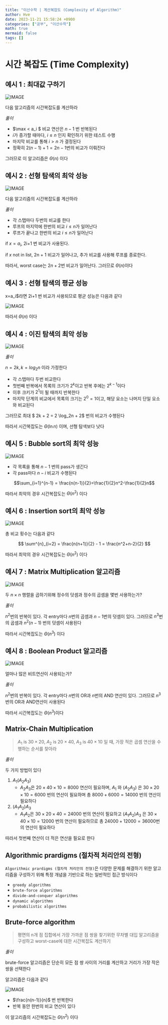 ```yaml
---
title: "이산수학 | 계산복잡도 (Complexity of Algorithm)"
author: Hve
date: 2023-11-21 15:58:24 +0900
categories: ["공부", "이산수학"]
math: true
mermaid: false
tags: []
---
```


# 시간 복잡도 (Time Complexity)

## 예시 1 : 최대값 구하기 

![IMAGE](/assets/img/discretemath/61.png)

다음 알고리즘의 시간복잡도를 계산하라

*풀이*

- $\max < a_i $ 비교 연산은 $n-1$ 번 반복된다
- $i$가 증가할 때마다, $i \le n$ 인지 확인하기 위한 테스트 수행
- 마지막 비교를 통해 $i > n$ 가 결정된다
- 정확히 $2 (n-1) + 1 = 2n - 1$번의 비교가 이뤄진다

그러므로 이 알고리즘은 $Θ(n)$ 이다

## 예시 2 : 선형 탐색의 최악 성능

![IMAGE](/assets/img/discretemath/62.png)

다음 알고리즘의 시간복잡도를 계산하라

*풀이*

- 각 스탭마다 두번의 비교를 한다
- 루프의 마지막에 한번의 비교 $i \le n$가 일어난다
- 루프가 끝나고 한번의 비교 $i \le n$가 일어난다

if $x=a_i$, 2i+1 번 비교가 사용된다.

if $x$ not in list, 2n + 1 비교가 일어나고, 추가 비교를 사용해 루프를 종료한다.

따라서, worst case는 $2n + 2$번 비교가 일어난다. 그러므로 $Θ(n)$이다

## 예시 3 : 선형 탐색의 평균 성능

 x=a_i$라면 2i+1 번 비교가 사용되므로 평균 성능은 다음과 같다

![IMAGE](/assets/img/discretemath/63.png)

따라서 $Θ(n)$ 이다

## 예시 4 : 이진 탐색의 최악 성능

![IMAGE](/assets/img/discretemath/64.png)

*풀이*

$n = 2k, k = log_2n$ 이라 가정한다

- 각 스탭마다 두번 비교한다
- 첫번째 반복에서 목록의 크기가 $2^k$이고 반복 후에는 $2^{k-1}$이다
- 이후 크키가 $2^1$이 될 때까지 반복한다
- 마지막 단계의 비교에서 목록의 크기는 $2^0=1$이고, 해당 요소는 나머지 단일 요소와 비교된다

그러므로 최대 $ 2k + 2 = 2 \log_2n + 2$ 번의 비교가 수행된다

따라서 시간복잡도는 $Θ(\ln n)$ 이며, 선형 탐색보다 낫다

## 예시 5 : Bubble sort의 최악 성능

![IMAGE](/assets/img/discretemath/65.png)

- 각 목록을 통해 $n-1$ 번의 pass가 생긴다
- 각 pass마다 $n-i$ 비교가 수행된다

$$\sum_{i=1}^{n-1} = \frac{n(n-1)}{2}=\frac{1}{2}n^2-\frac{1}{2}n$$

따라서 최악의 경우 시간복잡도는 $Θ(n^2)$ 이다

## 예시 6 : Insertion sort의 최악 성능

![IMAGE](/assets/img/discretemath/66.png)

총 비교 횟수는 다음과 같다

$$ \sum^{n}_{i=2} = \frac{n(n+1)}{2} - 1 = \frac{n^2+n-2}{2} $$

따라서 최악의 경우 시간복잡도는 $Θ(n^2)$ 이다

## 예시 7 : Matrix Multiplication 알고리즘

![IMAGE](/assets/img/discretemath/67.png)

두 $n \times n$ 행렬을 곱하기위해 정수의 덧셈과 정수의 곱셈을 몇번 사용하는가?

*풀이*

$n^2$번의 반복이 있다. 각 entry마다 $n$번의 곱셈과 $n-1$번의 덧셈이 있다.  그러므로 $n^3$번의 곱셈과 $n^2(n-1)$ 번의 덧셈이 사용된다

따라서 시간복잡도는 $Θ(n^3)$ 이다

## 예시 8 : Boolean Product 알고리즘

![IMAGE](/assets/img/discretemath/68.png)

얼마나 많은 비트연산이 사용되는가?

*풀이*

$n^2$번의 반복이 있다. 각 entry마다 $n$번의 OR과 $n$번의 AND 연산이 있다. 그러므로 $n^3$번의 OR과 AND연산이 사용된다

따라서 시간복잡도는 $Θ(n^3)$이다

## Matrix-Chain Multiplication

> $A_1$ is $30 \times 20$, $A_2$ is $20 \times 40$, $A_3$ is $40 \times 10$ 일 때, 가장 적은 곱셈 연산을 수행하는 순서를 찾아라

*풀이*

두 가지 방법이 있다

1. $A_1(A_2A_3)$
    - $A_2A_3$은 $20 \times 40 \times 10 = 8000$ 연산이 필요하며, $A_1$ 와 $(A_2A_3)$ 은 $30 \times 20 \times 10 = 6000$ 번의 연산이 필요하며 총 $8000+6000 = 14000$ 번의 연산이 필요하다
2. $(A_1A_2)A_3$
    - $A_1A_2$은 $30 \times 20 \times 40 = 24000$ 번의 연산이 필요하고 $(A_1A_2)A_3$ 은 $30 \times 40 \times 10 = 12000$ 번의 연산이 필요하므로 총 $24000+12000=36000$번의 연산이 필요하다

따라서 첫번째 연산이 더 적은 연산을 필요로 한다

## Algorithmic prardigms (절차적 처리안의 전형)

`Algorithmic prardigms (절차적 처리안의 전형)`은 다양한 문제를 해결하기 위한 알고리즘을 구성하기 위해 특정 개념을 기반으로 하는 일반적인 접근 방식이다

- `greedy algorithms` 
- `brute-force algorithms`
- `divide-and-conquer algorithms`
- `dynamic algorithms`
- `probabilistic algorithms`

## Brute-force algorithm

> 평면의 n개 점 집합에서 가장 가까운 점 쌍을 찾기위한 무차별 대입 알고리즘을 구성하고 worst-case에 대한 시간복잡도 계산하기

*풀이*

brute-force 알고리즘은 단순히 모든 점 쌍 사이의 거리를 계산하고 거리가 가장 작은 쌍을 선택한다

알고리즘은 다음과 같다

![IMAGE](/assets/img/discretemath/69.png)

- $\frac{n(n-1)}{n}$ 번 반복한다
- 반복 동안 한번의 비교 연산이 있다

이 알고리즘의 시간복잡도는 $Θ(n^2)$ 이다

